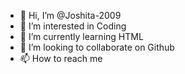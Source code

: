- 👋 Hi, I’m @Joshita-2009
- 👀 I’m interested in Coding
- 🌱 I’m currently learning HTML
- 💞️ I’m looking to collaborate on Github
- 📫 How to reach me 

<!---
Joshita-2009/Joshita-2009 is a ✨ special ✨ repository because its `README.md` (this file) appears on your GitHub profile.
You can click the Preview link to take a look at your changes.
--->
